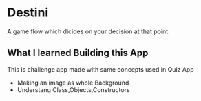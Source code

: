 # Destini

A game flow which dicides on your decision at that point.

## What I learned Building this App

This is challenge app made with same concepts used in Quiz App

- Making an image as whole Background 
- Understang Class,Objects,Constructors


